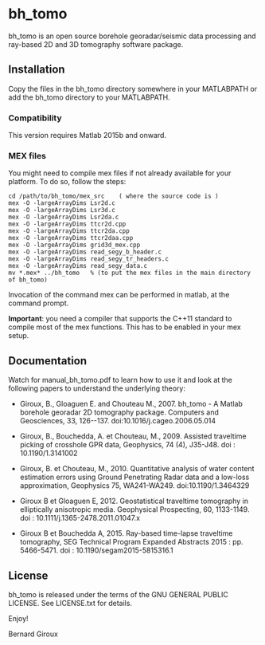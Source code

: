 # bh_tomo

bh_tomo is an open source borehole georadar/seismic data processing and
ray-based 2D and 3D tomography software package.

## Installation

Copy the files in the bh_tomo directory somewhere in your MATLABPATH or add
the bh_tomo directory to your MATLABPATH.

### Compatibility

This version requires Matlab 2015b and onward.

### MEX files

You might need to compile mex files if not already available for
your platform.  To do so, follow the steps:
```
cd /path/to/bh_tomo/mex_src    ( where the source code is )
mex -O -largeArrayDims Lsr2d.c
mex -O -largeArrayDims Lsr3d.c
mex -O -largeArrayDims Lsr2da.c
mex -O -largeArrayDims ttcr2d.cpp
mex -O -largeArrayDims ttcr2da.cpp
mex -O -largeArrayDims ttcr2daa.cpp
mex -O -largeArrayDims grid3d_mex.cpp
mex -O -largeArrayDims read_segy_b_header.c
mex -O -largeArrayDims read_segy_tr_headers.c
mex -O -largeArrayDims read_segy_data.c
mv *.mex* ../bh_tomo   % (to put the mex files in the main directory of bh_tomo)
```

Invocation of the command mex can be performed in matlab, at the
command prompt.

**Important**: you need a compiler that supports the C++11 standard to
    compile most of the mex functions.  This has to be enabled in your
    mex setup.

## Documentation

Watch for manual_bh_tomo.pdf to learn how to use it and look at the following
papers to understand the underlying theory:

- Giroux, B., Gloaguen E. and Chouteau M., 2007.  bh_tomo - A Matlab borehole
georadar 2D tomography package. Computers and Geosciences, 33,
126--137. doi:10.1016/j.cageo.2006.05.014

- Giroux, B., Bouchedda, A. et Chouteau, M., 2009. Assisted traveltime picking
of crosshole GPR data, Geophysics, 74 (4), J35-J48. doi : 10.1190/1.3141002

- Giroux, B. et Chouteau, M., 2010. Quantitative analysis of water content
estimation errors using Ground Penetrating Radar data and a low-loss
approximation, Geophysics 75, WA241-WA249. doi:10.1190/1.3464329

- Giroux B et Gloaguen E, 2012. Geostatistical traveltime tomography in
 elliptically anisotropic media. Geophysical Prospecting, 60, 1133-1149.
 doi : 10.1111/j.1365-2478.2011.01047.x

- Giroux B et Bouchedda A, 2015. Ray-based time-lapse traveltime tomography,
 SEG Technical Program Expanded Abstracts 2015 : pp. 5466-5471.
 doi : 10.1190/segam2015-5815316.1


## License

bh_tomo is released under the terms of the GNU GENERAL PUBLIC LICENSE.
See LICENSE.txt for details.


Enjoy!

Bernard Giroux
